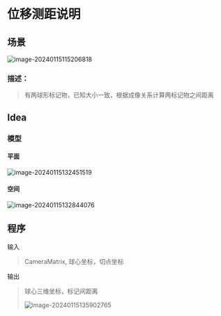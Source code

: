 # 位移测距说明

## 场景

![image-20240115115206818](https://imgurl-x.oss-cn-hangzhou.aliyuncs.com/xuxing-img/image-20240115115206818.png)

### 描述：

> 有两球形标记物，已知大小一致，根据成像关系计算两标记物之间距离

## Idea

### 模型

#### 平面

![image-20240115132451519](https://imgurl-x.oss-cn-hangzhou.aliyuncs.com/xuxing-img/image-20240115132451519.png)

#### 空间

![image-20240115132844076](https://imgurl-x.oss-cn-hangzhou.aliyuncs.com/xuxing-img/image-20240115132844076.png)

## 程序

输入

> CameraMatrix, 球心坐标，切点坐标

输出

> 球心三维坐标，标记间距离
>
> ![image-20240115135902765](https://imgurl-x.oss-cn-hangzhou.aliyuncs.com/xuxing-img/image-20240115135902765.png)